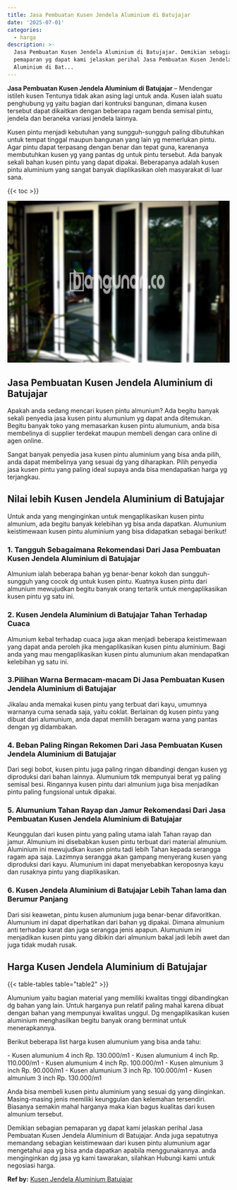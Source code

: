 ```yaml
---
title: Jasa Pembuatan Kusen Jendela Aluminium di Batujajar
date: '2025-07-01'
categories:
  - harga
description: >-
  Jasa Pembuatan Kusen Jendela Aluminium di Batujajar. Demikian sebagian
  pemaparan yg dapat kami jelaskan perihal Jasa Pembuatan Kusen Jendela
  Aluminium di Bat...
---
```


**Jasa Pembuatan Kusen Jendela Aluminium di Batujajar** – Mendengar istileh kusen Tentunya tidak akan asing lagi untuk anda. Kusen ialah suatu penghubung yg yaitu bagian dari kontruksi bangunan, dimana kusen tersebut dapat dikaitkan dengan beberapa ragam benda semisal pintu, jendela dan beraneka variasi jendela lainnya.

Kusen pintu menjadi kebutuhan yang sungguh-sungguh paling dibutuhkan untuk tempat tinggal maupun bangunan yang lain yg memerlukan pintu. Agar pintu dapat terpasang dengan benar dan tepat guna, karenanya membutuhkan kusen yg yang pantas dg untuk pintu tersebut. Ada banyak sekali bahan kusen pintu yang dapat dipakai. Beberapanya adalah kusen pintu aluminium yang sangat banyak diaplikasikan oleh masyarakat di luar sana.

{{< toc >}}

![Jasa Pembuatan Kusen Jendela Aluminium di Batujajar](/images/harga-kusen-jendela-alumunium-26.png)

## Jasa Pembuatan Kusen Jendela Aluminium di Batujajar

Apakah anda sedang mencari kusen pintu almunium? Ada begitu banyak sekali penyedia jasa kusen pintu alumunium yg dapat anda ditemukan. Begitu banyak toko yang memasarkan kusen pintu alumunium, anda bisa membelinya di supplier terdekat maupun membeli dengan cara online di agen online.

Sangat banyak penyedia jasa kusen pintu aluminium yang bisa anda pilih, anda dapat membelinya yang sesuai dg yang diharapkan. Pilih penyedia jasa kusen pintu yang paling ideal supaya anda bisa mendapatkan harga yg terjangkau.

## Nilai lebih Kusen Jendela Aluminium di Batujajar

Untuk anda yang menginginkan untuk mengaplikasikan kusen pintu almunium, ada begitu banyak kelebihan yg bisa anda dapatkan. Alumunium keistimewaan kusen pintu aluminium yang bisa didapatkan sebagai berikut!

### 1\. Tangguh Sebagaimana Rekomendasi Dari Jasa Pembuatan Kusen Jendela Aluminium di Batujajar

Almunium ialah beberapa bahan yg benar-benar kokoh dan sungguh-sungguh yang cocok dg untuk kusen pintu. Kuatnya kusen pintu dari almunium mewujudkan begitu banyak orang tertarik untuk mengaplikasikan kusen pintu yg satu ini.

### 2\. Kusen Jendela Aluminium di Batujajar Tahan Terhadap Cuaca

Almunium kebal terhadap cuaca juga akan menjadi beberapa keistimewaan yang dapat anda peroleh jika mengaplikasikan kusen pintu aluminium. Bagi anda yang mau mengaplikasikan kusen pintu alumunium akan mendapatkan kelebihan yg satu ini.

### 3.Pilihan Warna Bermacam-macam Di Jasa Pembuatan Kusen Jendela Aluminium di Batujajar

Jikalau anda memakai kusen pintu yang terbuat dari kayu, umumnya warnanya cuma senada saja, yaitu coklat. Berlainan dg kusen pintu yang dibuat dari alumunium, anda dapat memilih beragam warna yang pantas dengan yg didambakan.

### 4\. Beban Paling Ringan Rekomen Dari Jasa Pembuatan Kusen Jendela Aluminium di Batujajar

Dari segi bobot, kusen pintu juga paling ringan dibandingi dengan kusen yg diproduksi dari bahan lainnya. Alumunium tdk mempunyai berat yg paling semisal besi. Ringannya kusen pintu dari almunium juga bisa menjadikan pintu paling fungsional untuk dipakai.

### 5\. Alumunium Tahan Rayap dan Jamur Rekomendasi Dari Jasa Pembuatan Kusen Jendela Aluminium di Batujajar

Keunggulan dari kusen pintu yang paling utama ialah Tahan rayap dan jamur. Almunium ini disebabkan kusen pintu terbuat dari material almunium. Aluminium ini mewujudkan kusen pintu tadi lebih Tahan kepada serangga ragam apa saja. Lazimnya serangga akan gampang menyerang kusen yang diproduksi dari kayu. Alumunium ini dapat menyebabkan keroposnya kayu dan rusaknya pintu yang diaplikasikan.

### 6\. Kusen Jendela Aluminium di Batujajar Lebih Tahan lama dan Berumur Panjang

Dari sisi keawetan, pintu kusen alumunium juga benar-benar difavoritkan. Alumunium ini dapat diperhatikan dari bahan yg dipakai. Dimana almunium anti terhadap karat dan juga serangga jenis apapun. Alumunium ini menjadikan kusen pintu yang dibikin dari almunium bakal jadi lebih awet dan juga tidak mudah rusak.

## Harga Kusen Jendela Aluminium di Batujajar

{{< table-tables table="table2" >}}

Alumunium yaitu bagian material yang memiliki kwalitas tinggi dibandingkan dg bahan yang lain. Untuk harganya pun relatif paling mahal karena dibuat dengan bahan yang mempunyai kwalitas unggul. Dg mengaplikasikan kusen aluminium menghasilkan begitu banyak orang berminat untuk menerapkannya.

Berikut beberapa list harga kusen alumunium yang bisa anda tahu:

\- Kusen alumunium 4 inch Rp. 130.000/m1 - Kusen alumunium 4 inch Rp. 110.000/m1 - Kusen alumunium 4 inch Rp. 100.000/m1 - Kusen almunium 3 inch Rp. 90.000/m1 - Kusen alumunium 3 inch Rp. 100.000/m1 - Kusen almunium 3 inch Rp. 130.000/m1

Anda bisa membeli kusen pintu aluminium yang sesuai dg yang diinginkan. Masing-masing jenis memiliki keunggulan dan kelemahan tersendiri. Biasanya semakin mahal harganya maka kian bagus kualitas dari kusen almunium tersebut.

Demikian sebagian pemaparan yg dapat kami jelaskan perihal Jasa Pembuatan Kusen Jendela Aluminium di Batujajar. Anda juga sepatutnya memandang sebagian keistimewaan dari kusen pintu alumunium agar mengetahui apa yg bisa anda dapatkan apabila menggunakannya. anda menginginkan dg jasa yg kami tawarakan, silahkan Hubungi kami untuk negosiasi harga.

**Ref by:** [Kusen Jendela Aluminium Batujajar](https://id.wikipedia.org/wiki/Kusen)
